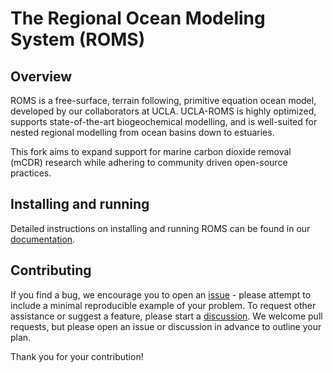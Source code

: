 # The Regional Ocean Modeling System (ROMS)
## Overview
	
ROMS is a free-surface, terrain following, primitive equation ocean model, developed by our collaborators at UCLA. UCLA-ROMS is highly optimized, supports state-of-the-art biogeochemical modelling, and is well-suited for nested regional modelling from ocean basins down to estuaries.

This fork aims to expand support for marine carbon dioxide removal (mCDR) research while adhering to community driven open-source practices.

## Installing and running

Detailed instructions on installing and running ROMS can be found in our [documentation](https://cworthy-ucla-roms.readthedocs.io).

## Contributing

If you find a bug, we encourage you to open an [issue](https://github.com/CWorthy-ocean/ucla-roms/issues/new) - please attempt to include a minimal reproducible example of your problem.
To request other assistance or suggest a feature, please start a [discussion](https://github.com/CWorthy-ocean/ucla-roms/discussions/new/choose).
We welcome pull requests, but please open an issue or discussion in advance to outline your plan.

Thank you for your contribution!
